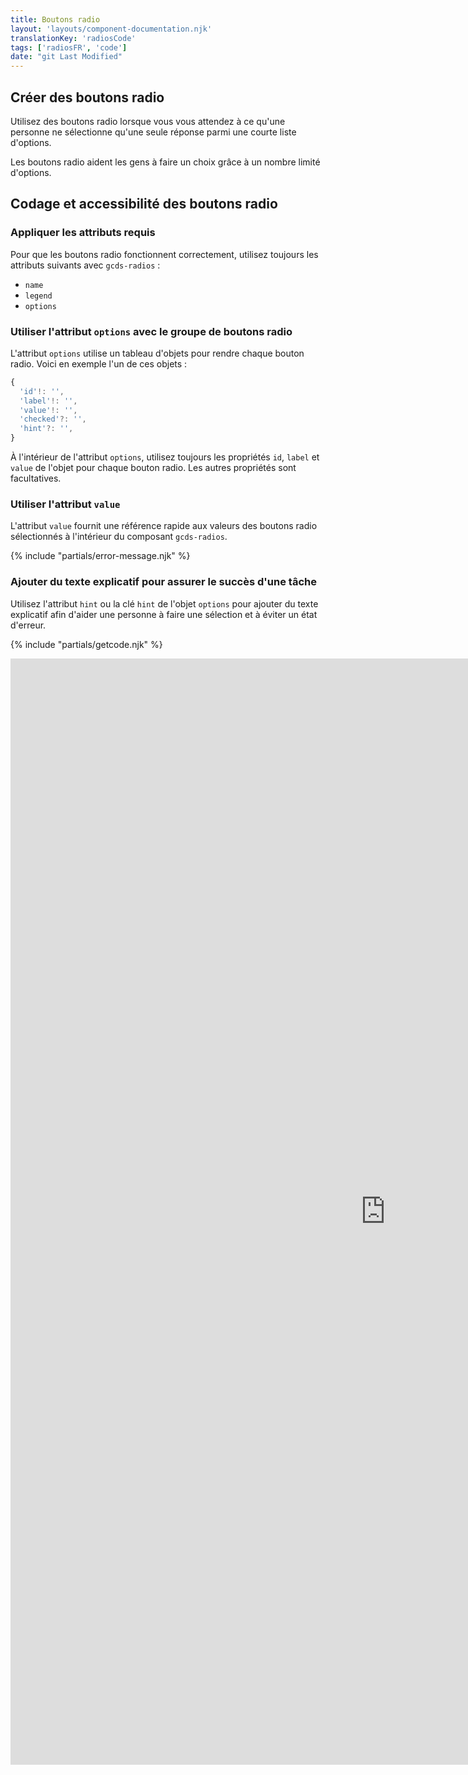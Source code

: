 ```yaml
---
title: Boutons radio
layout: 'layouts/component-documentation.njk'
translationKey: 'radiosCode'
tags: ['radiosFR', 'code']
date: "git Last Modified"
---
```


## Créer des boutons radio

Utilisez des boutons radio lorsque vous vous attendez à ce qu'une personne ne sélectionne qu'une seule réponse parmi une courte liste d'options.

Les boutons radio aident les gens à faire un choix grâce à un nombre limité d'options.

## Codage et accessibilité des boutons radio

### Appliquer les attributs requis

Pour que les boutons radio fonctionnent correctement, utilisez toujours les attributs suivants avec `gcds-radios` :

- `name`  
- `legend`  
- `options`

### Utiliser l'attribut `options` avec le groupe de boutons radio

L'attribut `options` utilise un tableau d'objets pour rendre chaque bouton radio. Voici en exemple l'un de ces objets :

```javascript
{
  'id'!: '',
  'label'!: '',
  'value'!: '',
  'checked'?: '',
  'hint'?: '',
}
```

À l'intérieur de l'attribut `options`, utilisez toujours les propriétés `id`, `label` et `value` de l'objet pour chaque bouton radio. Les autres propriétés sont facultatives.

### Utiliser l'attribut `value`

L'attribut `value` fournit une référence rapide aux valeurs des boutons radio sélectionnés à l'intérieur du composant `gcds-radios`.

{% include "partials/error-message.njk" %}

### Ajouter du texte explicatif pour assurer le succès d'une tâche

Utilisez l'attribut `hint` ou la clé `hint` de l'objet `options` pour ajouter du texte explicatif afin d'aider une personne à faire une sélection et à éviter un état d'erreur.

{% include "partials/getcode.njk" %}

<iframe
  title="Survol des propriétés et des évènements relatifs à gcds-radios."
  src="https://cds-snc.github.io/gcds-components/iframe.html?viewMode=docs&demo=true&singleStory=true&id=components-radios--events-properties&lang=fr"
  width="1200"
  height="1770"
  style="display: block; margin: 0 auto;"
  frameBorder="0"
  allow="clipboard-write"
></iframe>